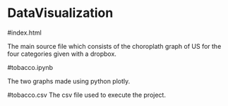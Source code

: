 # DataVisualization

#index.html

The main source file which consists of the choroplath graph of US for the four categories given with a dropbox.

#tobacco.ipynb

The two graphs made using python plotly.

#tobacco.csv
The csv file used to execute the project.
